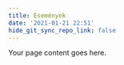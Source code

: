 ```yaml
---
title: Események
date: '2021-01-21 22:51'
hide_git_sync_repo_link: false
---
```


Your page content goes here.